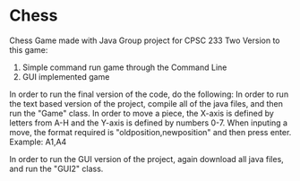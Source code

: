 # Chess
Chess Game made with Java
Group project for CPSC 233
Two Version to this game:
  1. Simple command run game through the Command Line
  2. GUI implemented game 
  
In order to run the final version of the code, do the following: In order to run the text based version of the project, compile all of the java files, and then run the "Game" class. In order to move a piece, the X-axis is defined by letters from A-H and the Y-axis is defined by numbers 0-7. When inputing a move, the format required is "oldposition,newposition" and then press enter. Example: A1,A4

In order to run the GUI version of the project, again download all java files, and run the "GUI2" class.
